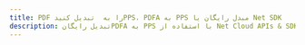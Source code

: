 ---title: PDF را به  تبدیل کنیدPPS، PDFA به PPS مبدل رایگان یا Net SDKdescription: تبدیل رایگانPDFA به PPS با استفاده از Net Cloud APIs & SDK همچنین اسناد PDF را در Cloud ایجاد، ویرایش و رندر کنید.---
